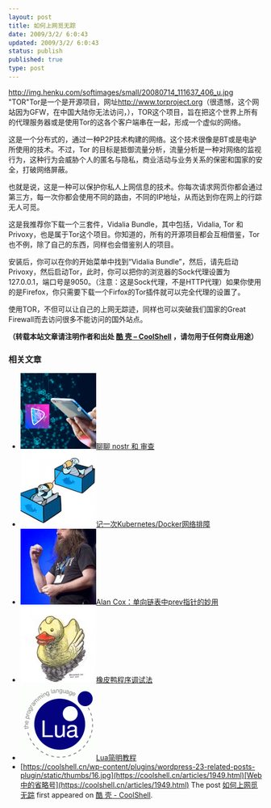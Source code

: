 ```yaml
---
layout: post
title: 如何上网觅无踪
date: 2009/3/2/ 6:0:43
updated: 2009/3/2/ 6:0:43
status: publish
published: true
type: post
---
```



http://img.henku.com/softimages/small/20080714_111637_406_u.jpg "TOR"Tor是一个是开源项目，网址<http://www.torproject.org>（很遗憾，这个网站因为GFW，在中国大陆你无法访问，），TOR这个项目，旨在把这个世界上所有的代理服务器或是使用Tor的这各个客户端串在一起，形成一个虚似的网络。


这是一个分布式的，通过一种P2P技术构建的网络。这个技术很像是BT或是电驴所使用的技术。不过，Tor 的目标是抵御流量分析，流量分析是一种对网络的监视行为，这种行为会威胁个人的匿名与隐私，商业活动与业务关系的保密和国家的安全，打破网络屏蔽。



也就是说，这是一种可以保护你私人上网信息的技术。你每次请求网页你都会通过第三方，每一次你都会使用不同的路由，不同的IP地址，从而达到你在网上的行踪无人可觅。


这是我推荐你下载一个三套件，Vidalia Bundle，其中包括，Vidalia, Tor 和 Privoxy，也是属于Tor这个项目。你知道的，所有的开源项目都会互相借鉴，Tor也不例，除了自己的东西，同样也会借鉴别人的项目。


安装后，你可以在你的开始菜单中找到“Vidalia Bundle”，然后，请先启动Privoxy，然后启动Tor，此时，你可以把你的浏览器的Sock代理设置为127.0.0.1，端口号是9050。（注意：这是Sock代理，不是HTTP代理）如果你使用的是Firefox，你只需要下载一个Firfox的Tor插件就可以完全代理的设置了。


使用TOR，不但可以让自己的上网无踪迹，同样也可以突破我们国家的Great Firewall而去访问很多不能访问的国外站点。



**（转载本站文章请注明作者和出处 [酷 壳 – CoolShell](https://coolshell.cn/) ，请勿用于任何商业用途）**



### 相关文章

* [![聊聊 nostr 和 审查](../wp-content/uploads/2023/02/nostr-aplicacion-descentralizada-1140x570-1-150x150.png)](https://coolshell.cn/articles/22367.html)[聊聊 nostr 和 审查](https://coolshell.cn/articles/22367.html)
* [![记一次Kubernetes/Docker网络排障](../wp-content/uploads/2018/12/docker-networking-1-150x150.png)](https://coolshell.cn/articles/18654.html)[记一次Kubernetes/Docker网络排障](https://coolshell.cn/articles/18654.html)
* [![Alan Cox：单向链表中prev指针的妙用](../wp-content/uploads/2013/06/Alan-Cox-150x150.jpg)](https://coolshell.cn/articles/9859.html)[Alan Cox：单向链表中prev指针的妙用](https://coolshell.cn/articles/9859.html)
* [![橡皮鸭程序调试法](../wp-content/uploads/2009/11/Rubber-Duck-150x150.jpg)](https://coolshell.cn/articles/1719.html)[橡皮鸭程序调试法](https://coolshell.cn/articles/1719.html)
* [![Lua简明教程](../wp-content/uploads/2013/12/lua-150x150.gif)](https://coolshell.cn/articles/10739.html)[Lua简明教程](https://coolshell.cn/articles/10739.html)
* [https://coolshell.cn/wp-content/plugins/wordpress-23-related-posts-plugin/static/thumbs/16.jpg](https://coolshell.cn/articles/1949.html)[Web中的省略号](https://coolshell.cn/articles/1949.html)
The post [如何上网觅无踪](https://coolshell.cn/articles/25.html) first appeared on [酷 壳 - CoolShell](https://coolshell.cn).